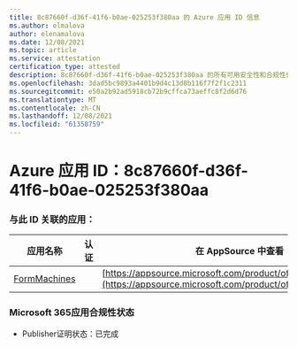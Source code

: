 ```yaml
---
title: 8c87660f-d36f-41f6-b0ae-025253f380aa 的 Azure 应用 ID 信息
ms.author: elmalova
author: elenamalova
ms.date: 12/08/2021
ms.topic: article
ms.service: attestation
certification_type: attested
description: 8c87660f-d36f-41f6-b0ae-025253f380aa 的所有可用安全性和合规性信息。
ms.openlocfilehash: 3dad5bc9893a4401b9d4c13d8b116f7f2f1c2311
ms.sourcegitcommit: e50a2b92ad5918cb72b9cffca73aeffc8f2d6d76
ms.translationtype: MT
ms.contentlocale: zh-CN
ms.lasthandoff: 12/08/2021
ms.locfileid: "61358759"
---
```

# <a name="azure-app-id-8c87660f-d36f-41f6-b0ae-025253f380aa"></a>Azure 应用 ID：8c87660f-d36f-41f6-b0ae-025253f380aa


### <a name="apps-associated-with-this-id"></a>与此 ID 关联的应用：
| **应用名称** | **认证** | **在 AppSource 中查看** |
|--------------|---------------|-----------------------|
| [FormMachines](https://docs.microsoft.com/microsoft-365-app-certification/forward/WA200001217) |  | [https://appsource.microsoft.com/product/office/WA200001217](https://appsource.microsoft.com/product/office/WA200001217) |

### <a name="microsoft-365-app-compliance-status"></a>Microsoft 365应用合规性状态
- Publisher证明状态：已完成
